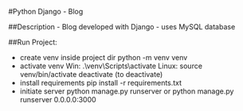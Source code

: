 #Python Django - Blog

##Description
    - Blog developed with Django
    - uses MySQL database
    
##Run Project:
  - create venv inside project dir
    python -m venv venv
  - activate venv
    Win:
        .\venv\Scripts\activate
    Linux:
        source venv/bin/activate
        deactivate (to deactivate)
  - install requirements
    pip install -r requirements.txt
  - initiate server
    python manage.py runserver
	or
    python manage.py runserver 0.0.0.0:3000
